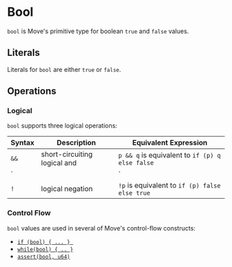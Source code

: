 # Bool

`bool` is Move's primitive type for boolean `true` and `false` values.

## Literals

Literals for `bool` are either `true` or `false`.

## Operations

### Logical

`bool` supports three logical operations:


| Syntax   | Description | Equivalent Expression |
| -------- | ----------- | --------------------- |
| `&&` | short-circuiting logical and | `p && q` is equivalent to `if (p) q else false` |
| `||` | short-circuiting logical or |`p || q` is equivalent to `if (p) true else q` |
| `!`  | logical negation | `!p` is equivalent to `if (p) false else true` |

### Control Flow

`bool` values are used in several of Move's control-flow constructs:

- [`if (bool) { ... } `](./conditionals.md)
- [`while(bool) { .. }`](./loops.md)
- [`assert(bool, u64)`](./abort-and-assert.md)
